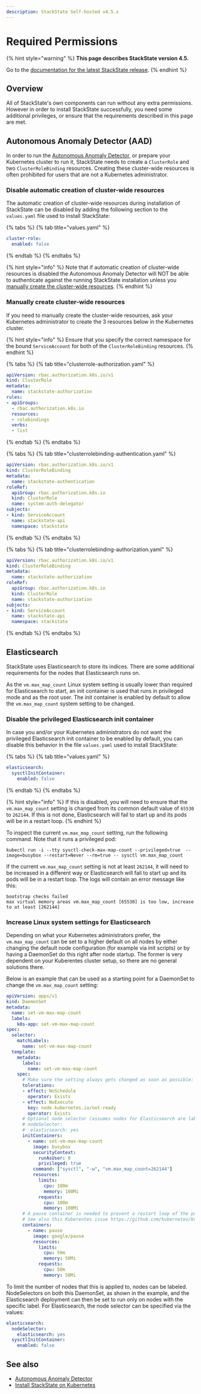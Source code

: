 ```yaml
---
description: StackState Self-hosted v4.5.x
---
```


# Required Permissions

{% hint style="warning" %}
**This page describes StackState version 4.5.**

Go to the [documentation for the latest StackState release](https://docs.stackstate.com/setup/install-stackstate/kubernetes_install/required_permissions).
{% endhint %}

## Overview

All of StackState's own components can run without any extra permissions. However in order to install StackState successfully, you need some additional privileges, or ensure that the requirements described in this page are met.

## Autonomous Anomaly Detector \(AAD\)

In order to run the [Autonomous Anomaly Detector](../../../stackpacks/add-ons/aad.md), or prepare your Kubernetes cluster to run it, StackState needs to create a `ClusterRole` and two `ClusterRoleBinding` resources. Creating these cluster-wide resources is often prohibited for users that are not a Kubernetes administrator.

### Disable automatic creation of cluster-wide resources

The automatic creation of cluster-wide resources during installation of StackState can be disabled by adding the following section to the `values.yaml` file used to install StackState:

{% tabs %}
{% tab title="values.yaml" %}
```yaml
cluster-role:
  enabled: false
```
{% endtab %}
{% endtabs %}

{% hint style="info" %}
Note that if automatic creation of cluster-wide resources is disabled the Autonomous Anomaly Detector will NOT be able to authenticate against the running StackState installation unless you [manually create the cluster-wide resources](required_permissions.md#manually-create-cluster-wide-resources).
{% endhint %}

### Manually create cluster-wide resources

If you need to manually create the cluster-wide resources, ask your Kubernetes administrator to create the 3 resources below in the Kubernetes cluster.

{% hint style="info" %}
Ensure that you specify the correct namespace for the bound `ServiceAccount` for both of the `ClusterRoleBinding` resources.
{% endhint %}

{% tabs %}
{% tab title="clusterrole-authorization.yaml" %}
```yaml
apiVersion: rbac.authorization.k8s.io/v1
kind: ClusterRole
metadata:
  name: stackstate-authorization
rules:
- apiGroups:
  - rbac.authorization.k8s.io
  resources:
  - rolebindings
  verbs:
  - list
```
{% endtab %}
{% endtabs %}

{% tabs %}
{% tab title="clusterrolebinding-authentication.yaml" %}
```yaml
apiVersion: rbac.authorization.k8s.io/v1
kind: ClusterRoleBinding
metadata:
  name: stackstate-authentication
roleRef:
  apiGroup: rbac.authorization.k8s.io
  kind: ClusterRole
  name: system:auth-delegator
subjects:
- kind: ServiceAccount
  name: stackstate-api
  namespace: stackstate
```
{% endtab %}
{% endtabs %}

{% tabs %}
{% tab title="clusterrolebinding-authorization.yaml" %}
```yaml
apiVersion: rbac.authorization.k8s.io/v1
kind: ClusterRoleBinding
metadata:
  name: stackstate-authorization
roleRef:
  apiGroup: rbac.authorization.k8s.io
  kind: ClusterRole
  name: stackstate-authorization
subjects:
- kind: ServiceAccount
  name: stackstate-api
  namespace: stackstate
```
{% endtab %}
{% endtabs %}

## Elasticsearch

StackState uses Elasticsearch to store its indices. There are some additional requirements for the nodes that Elasticsearch runs on.

As the `vm.max_map_count` Linux system setting is usually lower than required for Elasticsearch to start, an init container is used that runs in privileged mode and as the root user. The init container is enabled by default to allow the `vm.max_map_count` system setting to be changed.

### Disable the privileged Elasticsearch init container

In case you and/or your Kubernetes administrators do not want the privileged Elasticsearch init container to be enabled by default, you can disable this behavior in the file `values.yaml` used to install StackState:

{% tabs %}
{% tab title="values.yaml" %}
```yaml
elasticsearch:
  sysctlInitContainer:
    enabled: false
```
{% endtab %}
{% endtabs %}

{% hint style="info" %}
If this is disabled, you will need to ensure that the `vm.max_map_count` setting is changed from its common default value of `65530` to `262144`. If this is not done, Elasticsearch will fail to start up and its pods will be in a restart loop.
{% endhint %}

To inspect the current `vm.max_map_count` setting, run the following command. Note that it runs a privileged pod:

```text
kubectl run -i --tty sysctl-check-max-map-count --privileged=true  --image=busybox --restart=Never --rm=true -- sysctl vm.max_map_count
```

If the current `vm.max_map_count` setting is not at least `262144`, it will need to be increased in a different way or Elasticsearch will fail to start up and its pods will be in a restart loop. The logs will contain an error message like this:

```text
bootstrap checks failed
max virtual memory areas vm.max_map_count [65530] is too low, increase to at least [262144]
```

### Increase Linux system settings for Elasticsearch

Depending on what your Kubernetes administrators prefer, the `vm.max_map_count` can be set to a higher default on all nodes by either changing the default node configuration \(for example via init scripts\) or by having a DaemonSet do this right after node startup. The former is very dependent on your Kuberentes cluster setup, so there are no general solutions there.

Below is an example that can be used as a starting point for a DaemonSet to change the `vm.max_map_count` setting:

```yaml
apiVersion: apps/v1
kind: DaemonSet
metadata:
  name: set-vm-max-map-count
  labels:
    k8s-app: set-vm-max-map-count
spec:
  selector:
    matchLabels:
      name: set-vm-max-map-count
  template:
    metadata:
      labels:
        name: set-vm-max-map-count
    spec:
      # Make sure the setting always gets changed as soon as possible:
      tolerations:
      - effect: NoSchedule
        operator: Exists
      - effect: NoExecute
        key: node.kubernetes.io/not-ready
        operator: Exists
      # Optional node selector (assumes nodes for Elasticsearch are labeled `elastichsearch:yes`
      # nodeSelector:
      #  elasticsearch: yes
      initContainers:
        - name: set-vm-max-map-count
          image: busybox
          securityContext:
            runAsUser: 0
            privileged: true
          command: ["sysctl", "-w", "vm.max_map_count=262144"]
          resources:
            limits:
              cpu: 100m
              memory: 100Mi
            requests:
              cpu: 100m
              memory: 100Mi
      # A pause container is needed to prevent a restart loop of the pods in the daemonset
      # See also this Kuberentes issue https://github.com/kubernetes/kubernetes/issues/36601
      containers:
        - name: pause
          image: google/pause
          resources:
            limits:
              cpu: 50m
              memory: 50Mi
            requests:
              cpu: 50m
              memory: 50Mi
```

To limit the number of nodes that this is applied to, nodes can be labeled. NodeSelectors on both this DaemonSet, as shown in the example, and the Elasticsearch deployment can then be set to run only on nodes with the specific label. For Elasticsearch, the node selector can be specified via the values:

```yaml
elasticsearch:
  nodeSelector:
    elasticsearch: yes
  sysctlInitContainer:
    enabled: false
```

## See also

* [Autonomous Anomaly Detector](../../../stackpacks/add-ons/aad.md)
* [Install StackState on Kubernetes](install_stackstate.md)


